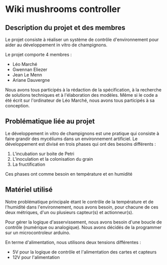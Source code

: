 # Wiki mushrooms controller

## Description du projet et des membres

Le projet consiste à réaliser un système de contrôle d'environnement pour aider au développement in vitro de champignons.

Le projet comporte 4 membres :
- Léo Marché
- Gwennan Eliezer
- Jean Le Menn
- Ariane Dauvergne

Nous avons tous participés à la rédaction de la spécification, à la recherche de solutions techniques et à l'élaboration des modèles. Même si le code a été écrit sur l'ordinateur de Léo Marché, nous avons tous participés à sa conception.

## Problématique liée au projet

Le développement in vitro de champignons est une pratique qui consiste à faire grandir des mycéliums dans un environnement artificiel. Le développement est divisé en trois phases qui ont des besoins différents :

1. L'incubation sur boite de Petri
2. L'inoculation et la colonisation du grain
3. La fructification

Ces phases ont comme besoin en température et en humidité

## Matériel utilisé

Notre problématique principale étant le contrôle de la température et de l'humidité dans l'environnement, nous avons besoin, pour chacune de ces deux métriques, d'un ou plusieurs capteur(s) et actionneur(s).

Pour gérer la logique d'asservissement, nous avons besoin d'une boucle de contrôle (numérique ou analogique). Nous avons décidés de la programmer sur un microcontroleur arduino.

En terme d'alimentation, nous utilisons deux tensions différentes :
- 5V pour la logique de contrôle et l'alimentation des cartes et capteurs
- 12V pour l'alimentation